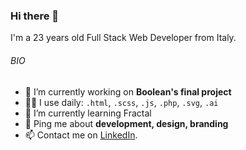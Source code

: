 ### Hi there 👋

I'm a 23 years old Full Stack Web Developer from Italy.

###### BIO
- 🔭 I’m currently working on **Boolean's final project**
- 👨‍💻 I use daily: ```.html```, ```.scss```, ```.js```, ```.php```, ```.svg```, ```.ai```
- 🌱 I’m currently learning Fractal
- 💬 Ping me about **development, design, branding**
- 📫 Contact me on [LinkedIn](https://www.linkedin.com/in/tommasodossena).

<!--
**tommasodossena/tommasodossena** is a ✨ _special_ ✨ repository because its `README.md` (this file) appears on your GitHub profile.

Here are some ideas to get you started:

- 🔭 I’m currently working on ...
- 🌱 I’m currently learning ...
- 👯 I’m looking to collaborate on ...
- 🤔 I’m looking for help with ...
- 💬 Ask me about ...
- 📫 How to reach me: ...
- 😄 Pronouns: ...
- ⚡ Fun fact: ...
-->

